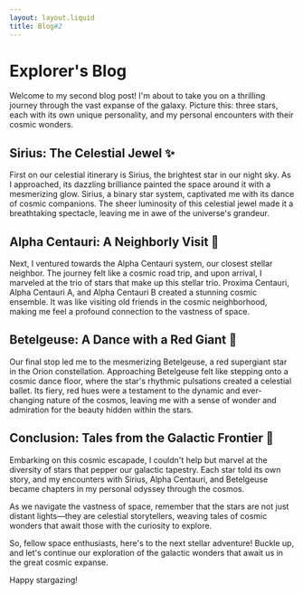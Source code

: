 ```yaml
---
layout: layout.liquid
title: Blog#2
---
```


# Explorer's Blog

Welcome to my second blog post! I'm about to take you on a thrilling journey through the vast expanse of the galaxy. Picture this: three stars, each with its own unique personality, and my personal encounters with their cosmic wonders.

## Sirius: The Celestial Jewel ✨

First on our celestial itinerary is Sirius, the brightest star in our night sky. As I approached, its dazzling brilliance painted the space around it with a mesmerizing glow. Sirius, a binary star system, captivated me with its dance of cosmic companions. The sheer luminosity of this celestial jewel made it a breathtaking spectacle, leaving me in awe of the universe's grandeur.

## Alpha Centauri: A Neighborly Visit 🌌

Next, I ventured towards the Alpha Centauri system, our closest stellar neighbor. The journey felt like a cosmic road trip, and upon arrival, I marveled at the trio of stars that make up this stellar trio. Proxima Centauri, Alpha Centauri A, and Alpha Centauri B created a stunning cosmic ensemble. It was like visiting old friends in the cosmic neighborhood, making me feel a profound connection to the vastness of space.

## Betelgeuse: A Dance with a Red Giant 💃

Our final stop led me to the mesmerizing Betelgeuse, a red supergiant star in the Orion constellation. Approaching Betelgeuse felt like stepping onto a cosmic dance floor, where the star's rhythmic pulsations created a celestial ballet. Its fiery, red hues were a testament to the dynamic and ever-changing nature of the cosmos, leaving me with a sense of wonder and admiration for the beauty hidden within the stars.

## Conclusion: Tales from the Galactic Frontier 🚀

Embarking on this cosmic escapade, I couldn't help but marvel at the diversity of stars that pepper our galactic tapestry. Each star told its own story, and my encounters with Sirius, Alpha Centauri, and Betelgeuse became chapters in my personal odyssey through the cosmos.

As we navigate the vastness of space, remember that the stars are not just distant lights—they are celestial storytellers, weaving tales of cosmic wonders that await those with the curiosity to explore.

So, fellow space enthusiasts, here's to the next stellar adventure! Buckle up, and let's continue our exploration of the galactic wonders that await us in the great cosmic expanse.

Happy stargazing!

